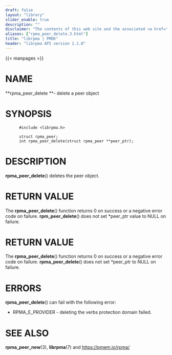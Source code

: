 ```yaml
---
draft: false
layout: "library"
slider_enable: true
description: ""
disclaimer: "The contents of this web site and the associated <a href=\"https://github.com/pmem\">GitHub repositories</a> are BSD-licensed open source."
aliases: ["rpma_peer_delete.3.html"]
title: "librpma | PMDK"
header: "librpma API version 1.1.0"
---
```

{{< manpages >}}

[comment]: <> (SPDX-License-Identifier: BSD-3-Clause)
[comment]: <> (Copyright 2020-2022, Intel Corporation)

# NAME

**rpma_peer_delete **- delete a peer object

# SYNOPSIS

          #include <librpma.h>

          struct rpma_peer;
          int rpma_peer_delete(struct rpma_peer **peer_ptr);

# DESCRIPTION

**rpma_peer_delete**() deletes the peer object.

# RETURN VALUE

The **rpma_peer_delete**() function returns 0 on success or a negative
error code on failure. **rpm_peer_delete**() does not set \*peer_ptr
value to NULL on failure.

# RETURN VALUE

The **rpma_peer_delete**() function returns 0 on success or a negative
error code on failure. **rpma_peer_delete**() does not set \*peer_ptr to
NULL on failure.

# ERRORS

**rpma_peer_delete**() can fail with the following error:

-   RPMA_E\_PROVIDER - deleting the verbs protection domain failed.

# SEE ALSO

**rpma_peer_new**(3), **librpma**(7) and https://pmem.io/rpma/
